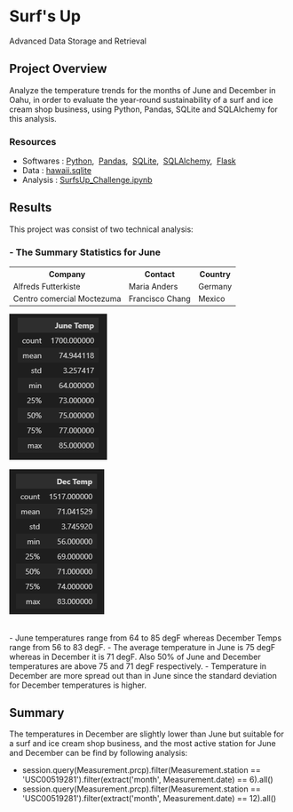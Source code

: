 # Surf's Up
Advanced Data Storage and Retrieval

## Project Overview
Analyze the temperature trends for the months of June and December in Oahu, in order to evaluate the year-round sustainability of a surf and ice cream shop business, using Python, Pandas, SQLite and SQLAlchemy for this analysis.

### Resources
- Softwares : [Python](https://www.python.org/downloads/windows/),&nbsp; [Pandas](https://www.anaconda.com/products/distribution),&nbsp; [SQLite](https://docs.python.org/3/library/sqlite3.html),&nbsp; [SQLAlchemy](https://docs.sqlalchemy.org/en/14/intro.html),&nbsp; [Flask](https://flask.palletsprojects.com/en/2.1.x/tutorial/database/)
- Data : [hawaii.sqlite](hawaii.sqlite)
- Analysis : [SurfsUp_Challenge.ipynb](SurfsUp_Challenge.ipynb)


## Results
This project was consist of two technical analysis:

### - The Summary Statistics for June<br/>

<table>
  <tr>
    <th>Company</th>
    <th>Contact</th>
    <th>Country</th>
  </tr>
  <tr>
    <td>Alfreds Futterkiste</td>
    <td>Maria Anders</td>
    <td>Germany</td>
  </tr>
  <tr>
    <td>Centro comercial Moctezuma</td>
    <td>Francisco Chang</td>
    <td>Mexico</td>
  </tr>
</table>



![june.png](images/june.png)
<br/>

![december.png](images/december.png)
 
<br/>
- June temperatures range from 64 to 85 degF whereas December Temps range from 56 to 83 degF.
- The average temperature in June is 75 degF whereas in December it is 71 degF. Also 50% of June and December temperatures are above 75 and 71 degF respectively.
- Temperature in December are more spread out than in June since the standard deviation for December temperatures is higher.

## Summary
The temperatures in December are slightly lower than June but suitable for a surf and ice cream shop business, and the most active station for June and December can be find by following analysis: <br/>
- session.query(Measurement.prcp).filter(Measurement.station == 'USC00519281').filter(extract('month', Measurement.date) == 6).all()
- session.query(Measurement.prcp).filter(Measurement.station == 'USC00519281').filter(extract('month', Measurement.date) == 12).all()

<br/>
 

